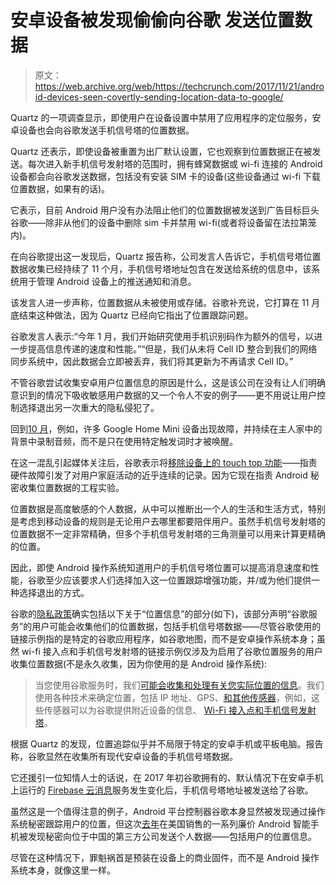 # 安卓设备被发现偷偷向谷歌 发送位置数据

> 原文：<https://web.archive.org/web/https://techcrunch.com/2017/11/21/android-devices-seen-covertly-sending-location-data-to-google/>

Quartz 的一项调查显示，即使用户在设备设置中禁用了应用程序的定位服务，安卓设备也会向谷歌发送手机信号塔的位置数据。

Quartz 还表示，即使设备被重置为出厂默认设置，它也观察到位置数据正在被发送。每次进入新手机信号发射塔的范围时，拥有蜂窝数据或 wi-fi 连接的 Android 设备都会向谷歌发送数据，包括没有安装 SIM 卡的设备(这些设备通过 wi-fi 下载位置数据，如果有的话)。

它表示，目前 Android 用户没有办法阻止他们的位置数据被发送到广告目标巨头谷歌——除非从他们的设备中删除 sim 卡并禁用 wi-fi(或者将设备留在法拉第笼内)。

在向谷歌提出这一发现后，Quartz 报告称，公司发言人告诉它，手机信号塔位置数据收集已经持续了 11 个月，手机信号塔地址包含在发送给系统的信息中，该系统用于管理 Android 设备上的推送通知和消息。

该发言人进一步声称，位置数据从未被使用或存储。谷歌补充说，它打算在 11 月底结束这种做法，因为 Quartz 已经向它指出了位置跟踪问题。

谷歌发言人表示:“今年 1 月，我们开始研究使用手机识别码作为额外的信号，以进一步提高信息传递的速度和性能。”“但是，我们从未将 Cell ID 整合到我们的网络同步系统中，因此数据会立即被丢弃，我们将其更新为不再请求 Cell ID。”

不管谷歌尝试收集安卓用户位置信息的原因是什么，这是该公司在没有让人们明确意识到的情况下吸收敏感用户数据的又一个令人不安的例子——更不用说让用户控制选择退出另一次重大的隐私侵犯了。

回到[10 月](https://web.archive.org/web/20230316161016/https://techcrunch.com/2017/10/10/google-home-mini-recorded-24-7-androidpolice/)，例如，许多 Google Home Mini 设备出现故障，并持续在主人家中的背景中录制音频，而不是只在使用特定触发词时才被唤醒。

在这一混乱引起媒体关注后，谷歌表示将[移除设备上的 touch top 功能](https://web.archive.org/web/20230316161016/https://techcrunch.com/2017/10/11/citing-a-few-malfunctions-google-nukes-touch-function-from-home-mini/)——指责硬件故障引发了对用户家庭活动的近乎连续的记录。因为它现在指责 Android 秘密收集位置数据的工程实验。

位置数据是高度敏感的个人数据，从中可以推断出一个人的生活和生活方式，特别是考虑到移动设备的规则是无论用户去哪里都要陪伴用户。虽然手机信号发射塔的位置数据不一定非常精确，但多个手机信号发射塔的三角测量可以用来计算更精确的位置。

因此，即使 Android 操作系统知道用户的手机信号塔位置可以提高消息速度和性能，谷歌至少应该要求人们选择加入这一位置跟踪增强功能，并/或为他们提供一种选择退出的方式。

谷歌的[隐私政策](https://web.archive.org/web/20230316161016/https://www.google.com/policies/privacy/)确实包括以下关于“位置信息”的部分(如下)，该部分声明“谷歌服务”的用户可能会收集他们的位置数据，包括手机信号塔数据——尽管谷歌使用的链接示例指的是特定的谷歌应用程序，如谷歌地图，而不是安卓操作系统本身；虽然 wi-fi 接入点和手机信号发射塔的链接示例仅涉及为启用了谷歌位置服务的用户收集位置数据(不是永久收集，因为你使用的是 Android 操作系统):

> 当您使用谷歌服务时，我们[可能会收集和处理有关您实际位置的信息](https://web.archive.org/web/20230316161016/https://www.google.com/policies/privacy/example/may-collect-and-process-information.html)。我们使用各种技术来确定位置，包括 IP 地址、GPS、[和其他传感器](https://web.archive.org/web/20230316161016/https://www.google.com/policies/privacy/example/sensors.html)，例如，这些传感器可以为谷歌提供附近设备的信息、 [Wi-Fi 接入点和手机信号发射塔](https://web.archive.org/web/20230316161016/https://www.google.com/policies/privacy/example/wifi-access-points-and-cell-towers.html)。

根据 Quartz 的发现，位置追踪似乎并不局限于特定的安卓手机或平板电脑。报告称，谷歌显然在收集所有现代安卓设备的手机信号塔数据。

它还援引一位知情人士的话说，在 2017 年初谷歌拥有的、默认情况下在安卓手机上运行的 [Firebase 云消息](https://web.archive.org/web/20230316161016/https://firebase.google.com/docs/cloud-messaging/)服务发生变化后，手机信号塔地址被发送给了谷歌。

虽然这是一个值得注意的例子，Android 平台控制器谷歌本身显然被发现通过操作系统秘密跟踪用户的位置，但这次[去年](https://web.archive.org/web/20230316161016/https://techcrunch.com/2016/11/15/budget-us-android-smartphones-found-secretly-sending-personal-data-to-china/)在美国销售的一系列廉价 Android 智能手机被发现秘密向位于中国的第三方公司发送个人数据——包括用户的位置信息。

尽管在这种情况下，罪魁祸首是预装在设备上的商业固件，而不是 Android 操作系统本身，就像这里一样。